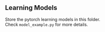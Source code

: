 ## Learning Models
Store the pytorch learning models in this folder.  
Check `model_example.py` for more details.
